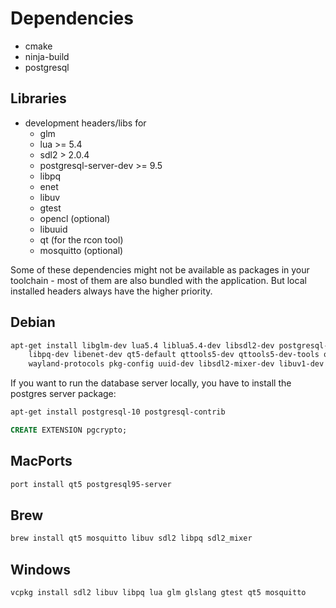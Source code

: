# Dependencies

* cmake
* ninja-build
* postgresql

## Libraries

* development headers/libs for
  * glm
  * lua >= 5.4
  * sdl2 > 2.0.4
  * postgresql-server-dev >= 9.5
  * libpq
  * enet
  * libuv
  * gtest
  * opencl (optional)
  * libuuid
  * qt (for the rcon tool)
  * mosquitto (optional)

Some of these dependencies might not be available as packages in your toolchain - most
of them are also bundled with the application. But local installed headers always have
the higher priority.

## Debian

```bash
apt-get install libglm-dev lua5.4 liblua5.4-dev libsdl2-dev postgresql-server-dev-all \
    libpq-dev libenet-dev qt5-default qttools5-dev qttools5-dev-tools opencl-c-headers \
    wayland-protocols pkg-config uuid-dev libsdl2-mixer-dev libuv1-dev
```

If you want to run the database server locally, you have to install the postgres server package:

```bash
apt-get install postgresql-10 postgresql-contrib
```

```sql
CREATE EXTENSION pgcrypto;
```

## MacPorts

```bash
port install qt5 postgresql95-server
```

## Brew

```bash
brew install qt5 mosquitto libuv sdl2 libpq sdl2_mixer
```

## Windows

```bash
vcpkg install sdl2 libuv libpq lua glm glslang gtest qt5 mosquitto
```

